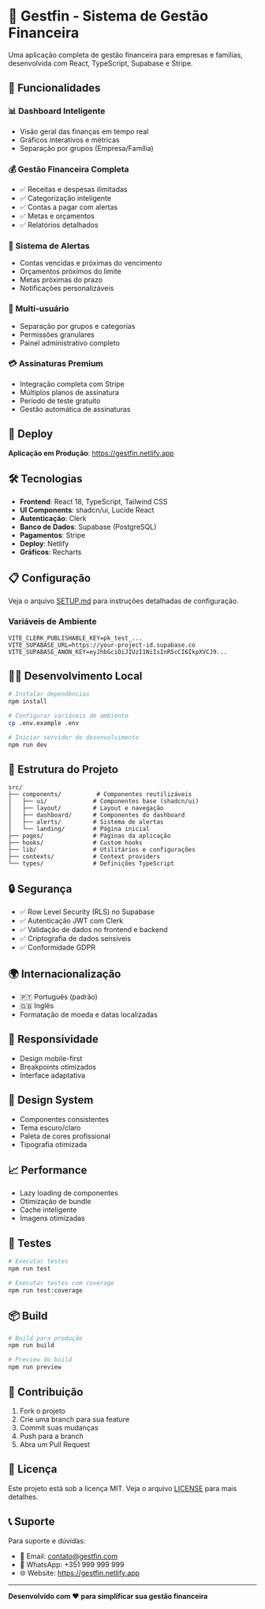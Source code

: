 # 🏦 Gestfin - Sistema de Gestão Financeira

Uma aplicação completa de gestão financeira para empresas e famílias, desenvolvida com React, TypeScript, Supabase e Stripe.

## 🌟 Funcionalidades

### 📊 Dashboard Inteligente
- Visão geral das finanças em tempo real
- Gráficos interativos e métricas
- Separação por grupos (Empresa/Família)

### 💰 Gestão Financeira Completa
- ✅ Receitas e despesas ilimitadas
- ✅ Categorização inteligente
- ✅ Contas a pagar com alertas
- ✅ Metas e orçamentos
- ✅ Relatórios detalhados

### 🔔 Sistema de Alertas
- Contas vencidas e próximas do vencimento
- Orçamentos próximos do limite
- Metas próximas do prazo
- Notificações personalizáveis

### 👥 Multi-usuário
- Separação por grupos e categorias
- Permissões granulares
- Painel administrativo completo

### 💳 Assinaturas Premium
- Integração completa com Stripe
- Múltiplos planos de assinatura
- Período de teste gratuito
- Gestão automática de assinaturas

## 🚀 Deploy

**Aplicação em Produção**: https://gestfin.netlify.app

## 🛠️ Tecnologias

- **Frontend**: React 18, TypeScript, Tailwind CSS
- **UI Components**: shadcn/ui, Lucide React
- **Autenticação**: Clerk
- **Banco de Dados**: Supabase (PostgreSQL)
- **Pagamentos**: Stripe
- **Deploy**: Netlify
- **Gráficos**: Recharts

## 📋 Configuração

Veja o arquivo [SETUP.md](./SETUP.md) para instruções detalhadas de configuração.

### Variáveis de Ambiente

```env
VITE_CLERK_PUBLISHABLE_KEY=pk_test_...
VITE_SUPABASE_URL=https://your-project-id.supabase.co
VITE_SUPABASE_ANON_KEY=eyJhbGciOiJIUzI1NiIsInR5cCI6IkpXVCJ9...
```

## 🏃‍♂️ Desenvolvimento Local

```bash
# Instalar dependências
npm install

# Configurar variáveis de ambiente
cp .env.example .env

# Iniciar servidor de desenvolvimento
npm run dev
```

## 📁 Estrutura do Projeto

```
src/
├── components/          # Componentes reutilizáveis
│   ├── ui/             # Componentes base (shadcn/ui)
│   ├── layout/         # Layout e navegação
│   ├── dashboard/      # Componentes do dashboard
│   ├── alerts/         # Sistema de alertas
│   └── landing/        # Página inicial
├── pages/              # Páginas da aplicação
├── hooks/              # Custom hooks
├── lib/                # Utilitários e configurações
├── contexts/           # Context providers
└── types/              # Definições TypeScript
```

## 🔒 Segurança

- ✅ Row Level Security (RLS) no Supabase
- ✅ Autenticação JWT com Clerk
- ✅ Validação de dados no frontend e backend
- ✅ Criptografia de dados sensíveis
- ✅ Conformidade GDPR

## 🌍 Internacionalização

- 🇵🇹 Português (padrão)
- 🇬🇧 Inglês
- Formatação de moeda e datas localizadas

## 📱 Responsividade

- Design mobile-first
- Breakpoints otimizados
- Interface adaptativa

## 🎨 Design System

- Componentes consistentes
- Tema escuro/claro
- Paleta de cores profissional
- Tipografia otimizada

## 📈 Performance

- Lazy loading de componentes
- Otimização de bundle
- Cache inteligente
- Imagens otimizadas

## 🧪 Testes

```bash
# Executar testes
npm run test

# Executar testes com coverage
npm run test:coverage
```

## 📦 Build

```bash
# Build para produção
npm run build

# Preview do build
npm run preview
```

## 🤝 Contribuição

1. Fork o projeto
2. Crie uma branch para sua feature
3. Commit suas mudanças
4. Push para a branch
5. Abra um Pull Request

## 📄 Licença

Este projeto está sob a licença MIT. Veja o arquivo [LICENSE](LICENSE) para mais detalhes.

## 📞 Suporte

Para suporte e dúvidas:
- 📧 Email: contato@gestfin.com
- 📱 WhatsApp: +351 999 999 999
- 🌐 Website: https://gestfin.netlify.app

---

**Desenvolvido com ❤️ para simplificar sua gestão financeira**